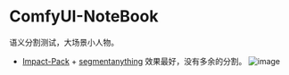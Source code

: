 # ComfyUI-NoteBook
语义分割测试，大场景小人物。
- [Impact-Pack](https://github.com/ltdrdata/ComfyUI-Impact-Pack) + [segmentanything](https://github.com/storyicon/comfyui_segment_anything) 效果最好，没有多余的分割。
![image](https://github.com/baicai99/ComfyUI-NoteBook/assets/101706274/c975f93f-577f-44d6-a6b9-db7800b3c139)
